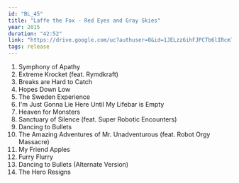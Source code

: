 ```yaml
---
id: "BL_45"
title: "Laffe the Fox - Red Eyes and Gray Skies"
year: 2015
duration: "42:52"
link: "https://drive.google.com/uc?authuser=0&id=1JELzz6ihFJPCTb6lIRcmTmTy5VmhI270&export=download"
tags: release
---
```


01. Symphony of Apathy
02. Extreme Krocket (feat. Rymdkraft)
03. Breaks are Hard to Catch
04. Hopes Down Low
05. The Sweden Experience
06. I'm Just Gonna Lie Here Until My Lifebar is Empty
07. Heaven for Monsters
08. Sanctuary of Silence (feat. Super Robotic Encounters)
09. Dancing to Bullets
10. The Amazing Adventures of Mr. Unadventurous (feat. Robot Orgy Massacre)
11. My Friend Apples
12. Furry Flurry
13. Dancing to Bullets (Alternate Version)
14. The Hero Resigns
